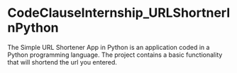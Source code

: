 # CodeClauseInternship_URLShortnerInPython
The Simple URL Shortener App in Python is an application coded in a Python programming language. The project contains a basic functionality that will shortend the url you entered.
